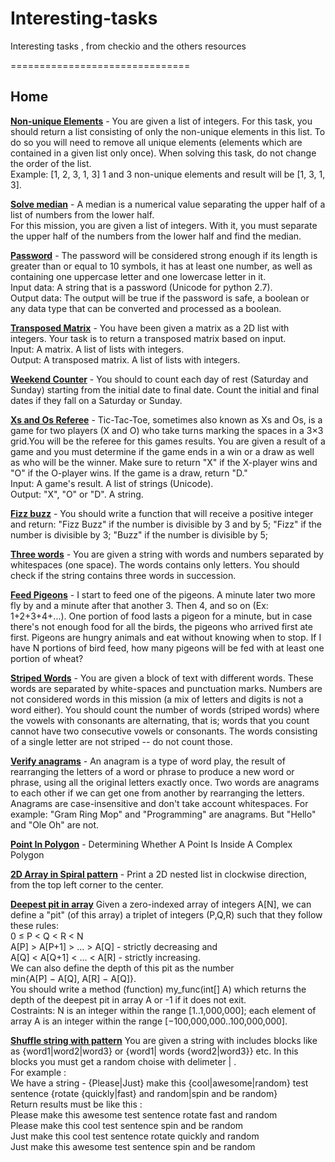 Interesting-tasks
=================

Interesting tasks , from checkio and the others resources

===============================

Home
---------

[**Non-unique Elements**](https://github.com/makx21/interesting-tasks/blob/master/home/nonUnique.py) - You are given a list of integers. For this task, you should return a list consisting of only the non-unique elements in this list. To do so you will need to remove all unique elements (elements which are contained in a given list only once). When solving this task, do not change the order of the list. <br>Example: [1, 2, 3, 1, 3] 1 and 3 non-unique elements and result will be [1, 3, 1, 3].

[**Solve median**](https://github.com/makx21/interesting-tasks/blob/master/home/median.py) - A median is a numerical value separating the upper half of a list of numbers from the lower half. <br>For this mission, you are given a list of integers. With it, you must separate the upper half of the numbers from the lower half and find the median.

[**Password**](https://github.com/makx21/interesting-tasks/blob/master/home/password.py) - The password will be considered strong enough if its length is greater than or equal to 10 symbols, it has at least one number, as well as containing one uppercase letter and one lowercase letter in it.<br> Input data: A string that is a password (Unicode for python 2.7). <br>Output data: The output will be true if the password is safe, a boolean or any data type that can be converted and processed as a boolean.

[**Transposed Matrix**](https://github.com/makx21/interesting-tasks/blob/master/home/transMatrix.py) - You have been given a matrix as a 2D list with integers. Your task is to return a transposed matrix based on input.<br> Input: A matrix. A list of lists with integers.<br> Output: A transposed matrix. A list of lists with integers. 

[**Weekend Counter**](https://github.com/makx21/interesting-tasks/blob/master/home/weekCount.py) - You should to count each day of rest (Saturday and Sunday) starting from the initial date to final date. Count the initial and final dates if they fall on a Saturday or Sunday.

[**Xs and Os Referee**](https://github.com/makx21/interesting-tasks/blob/master/home/xo.py) - Tic-Tac-Toe, sometimes also known as Xs and Os, is a game for two players (X and O) who take turns marking the spaces in a 3×3 grid.You will be the referee for this games results. You are given a result of a game and you must determine if the game ends in a win or a draw as well as who will be the winner. Make sure to return "X" if the X-player wins and "O" if the O-player wins. If the game is a draw, return "D."<br> Input: A game's result. A list of strings (Unicode).<br> Output: "X", "O" or "D". A string. 

[**Fizz buzz**](https://github.com/makx21/interesting-tasks/blob/master/home/fizzBuzz.py) - You should write a function that will receive a positive integer and return: "Fizz Buzz" if the number is divisible by 3 and by 5; "Fizz" if the number is divisible by 3; "Buzz" if the number is divisible by 5;

[**Three words**](https://github.com/makx21/interesting-tasks/blob/master/home/threeWords.py) - You are given a string with words and numbers separated by whitespaces (one space). The words contains only letters. You should check if the string contains three words in succession.

[**Feed Pigeons**](https://github.com/makx21/interesting-tasks/blob/master/home/feedPig.py) - I start to feed one of the pigeons. A minute later two more fly by and a minute after that another 3. Then 4, and so on (Ex: 1+2+3+4+...). One portion of food lasts a pigeon for a minute, but in case there's not enough food for all the birds, the pigeons who arrived first ate first. Pigeons are hungry animals and eat without knowing when to stop. If I have N portions of bird feed, how many pigeons will be fed with at least one portion of wheat?

[**Striped Words**](https://github.com/makx21/interesting-tasks/blob/master/home/stripedWords.py) - You are given a block of text with different words. These words are separated by white-spaces and punctuation marks. Numbers are not considered words in this mission (a mix of letters and digits is not a word either). You should count the number of words (striped words) where the vowels with consonants are alternating, that is; words that you count cannot have two consecutive vowels or consonants. The words consisting of a single letter are not striped -- do not count those.

[**Verify anagrams**](https://github.com/makx21/interesting-tasks/blob/master/home/anagrams.py) - An anagram is a type of word play, the result of rearranging the letters of a word or phrase to produce a new word or phrase, using all the original letters exactly once. Two words are anagrams to each other if we can get one from another by rearranging the letters. Anagrams are case-insensitive and don't take account whitespaces. For example: "Gram Ring Mop" and "Programming" are anagrams. But "Hello" and "Ole Oh" are not.

[**Point In Polygon**](https://github.com/makx21/interesting-tasks/blob/master/home/pointInPolygon.php) - Determining Whether A Point Is Inside A Complex Polygon

[**2D Array in Spiral pattern**](https://github.com/makx21/interesting-tasks/blob/master/home/spiral.py) - Print a 2D nested list in clockwise direction, from the top left corner to the center.

[**Deepest pit in array**](https://github.com/makx21/interesting-tasks/blob/master/home/depth.php)
Given a zero-indexed array of integers A[N], we can define a "pit" (of this array)
a triplet of integers (P,Q,R) such that they follow these rules:<br>
0 ≤ P < Q < R < N<br>
A[P] > A[P+1] > ... > A[Q] - strictly decreasing and<br>
A[Q] < A[Q+1] < ... < A[R] - strictly increasing.<br>
We can also define the depth of this pit as the number<br>
min{A[P] − A[Q], A[R] − A[Q]}.<br>
You should write a method (function) my_func(int[] A) which returns the depth of the deepest pit in array A or -1 if it does not exit. <br>
Costraints: N is an integer within the range [1..1,000,000]; each element of array A is an integer within the range [−100,000,000..100,000,000].

[**Shuffle string with pattern**](https://github.com/makx21/interesting-tasks/blob/master/home/shuffleString.php)
You are given a string with includes blocks like as {word1|word2|word3} or {word1| words {word2|word3}} etc.
In this blocks you must get a random choise with delimeter | .<br>
For example :<br>
We have a string - {Please|Just} make this {cool|awesome|random} test sentence {rotate {quickly|fast} and random|spin and be random}<br>
Return results must be like this :<br>
Please make this awesome test sentence rotate fast and random<br>
Please make this cool test sentence spin and be random<br>
Just make this cool test sentence rotate quickly and random<br>
Just make this awesome test sentence spin and be random<br>

